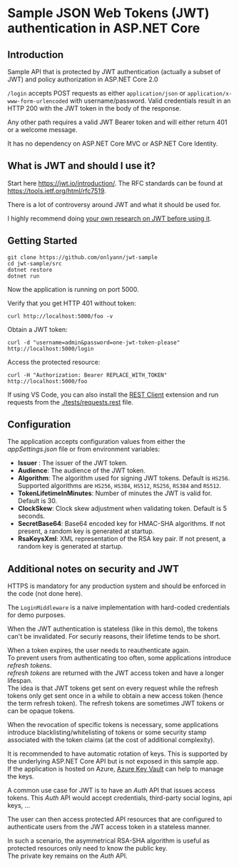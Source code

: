# Sample JSON Web Tokens (JWT) authentication in ASP.NET Core

## Introduction

Sample API that is protected by JWT authentication (actually a subset of JWT) and policy authorization in ASP.NET Core 2.0

`/login` accepts POST requests as either `application/json` or `application/x-www-form-urlencoded` with username/password. Valid credentials result in an HTTP 200 with the JWT token in the body of the response.

Any other path requires a valid JWT Bearer token and will either return 401 or a welcome message.

It has no dependency on ASP.NET Core MVC or ASP.NET Core Identity.

## What is JWT and should I use it?

Start here https://jwt.io/introduction/.
The RFC standards can be found at https://tools.ietf.org/html/rfc7519.

There is a lot of controversy around JWT and what it should be used for.

I highly recommend doing [your own research on JWT before using it](https://www.google.com.au/search?q=should+i+use+jwt&oq=should+i+use+JWT).

## Getting Started

```
git clone https://github.com/onlyann/jwt-sample
cd jwt-sample/src
dotnet restore
dotnet run
```

Now the application is running on port 5000.

Verify that you get HTTP 401 without token:
```
curl http://localhost:5000/foo -v
```

Obtain a JWT token:
```
curl -d "username=admin&password=one-jwt-token-please" http://localhost:5000/login
```

Access the protected resource:
```
curl -H "Authorization: Bearer REPLACE_WITH_TOKEN" http://localhost:5000/foo
```

If using VS Code, you can also install the [REST Client](https://marketplace.visualstudio.com/items?itemName=humao.rest-client) extension and run requests from the [./tests/requests.rest](./tests/requests.rest) file.

## Configuration

The application accepts configuration values from either the 
*appSettings.json* file or from environment variables:

- **Issuer** : The issuer of the JWT token.
- **Audience**: The audience of the JWT token.
- **Algorithm**: The algorithm used for signing JWT tokens. Default is `HS256`. Supported algorithms are `HS256`, `HS384`, `HS512`, `RS256`, `RS384` and `RS512`.
- **TokenLifetimeInMinutes**: Number of minutes the JWT is valid for. Default is 30.
- **ClockSkew**: Clock skew adjustment when validating token. Default is 5 seconds.
- **SecretBase64**: Base64 encoded key for HMAC-SHA algorithms. If not present, a random key is generated at startup.
- **RsaKeysXml**: XML representation of the RSA key pair. If not present, a random key is generated at startup.

## Additional notes on security and JWT

HTTPS is mandatory for any production system and should be enforced in the code (not done here).

The `LoginMiddleware` is a naive implementation with hard-coded credentials for demo purposes.

When the JWT authentication is stateless (like in this demo), the tokens can't be invalidated. For securiy reasons, their lifetime tends to be short.

When a token expires, the user needs to reauthenticate again.  
To prevent users from authenticating too often, some applications introduce *refresh tokens*.  
*refresh tokens* are returned with the JWT access token and have a longer lifespan.  
The idea is that JWT tokens get sent on every request while the refresh tokens only get sent once in a while to obtain a new access token (hence the term refresh token).
The refresh tokens are sometimes JWT tokens or can be opaque tokens.

When the revocation of specific tokens is necessary, some applications introduce blacklisting/whitelisting of tokens or some security stamp associated with the token claims (at the cost of additional complexity).

It is recommended to have automatic rotation of keys. This is supported by the underlying
ASP.NET Core API but is not exposed in this sample app.  
If the application is hosted on Azure, [Azure Key Vault](https://docs.microsoft.com/en-us/azure/key-vault/key-vault-whatis) can help to manage the keys.

A common use case for JWT is to have an *Auth* API that issues access tokens. This *Auth* API would accept credentials, third-party social logins, api keys, ...

The user can then access protected API resources that are configured to authenticate users from the JWT access token in a stateless manner.

In such a scenario, the asymmetrical RSA-SHA algorithm is useful as protected resources only need to know the public key.  
The private key remains on the *Auth* API.
